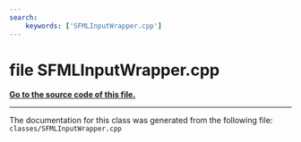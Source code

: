 ```yaml
---
search:
    keywords: ['SFMLInputWrapper.cpp']
---
```


# file SFMLInputWrapper.cpp

**[Go to the source code of this file.](_s_f_m_l_input_wrapper_8cpp_source.md)**


----------------------------------------
The documentation for this class was generated from the following file: `classes/SFMLInputWrapper.cpp`
